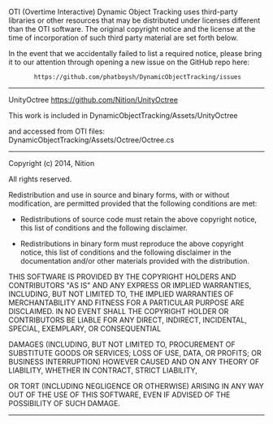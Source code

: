 OTI (Overtime Interactive) Dynamic Object Tracking uses third-party libraries or other resources that may
be distributed under licenses different than the OTI software.
The original copyright notice and the license at the time of incorporation of
such third party material are set forth below.

In the event that we accidentally failed to list a required notice, please
bring it to our attention through opening a new issue on the GitHub repo here:

           https://github.com/phatboysh/DynamicObjectTracking/issues

-------------------------------------------------------------------------------

UnityOctree
https://github.com/Nition/UnityOctree

This work is included in DynamicObjectTracking/Assets/UnityOctree

and accessed from OTI files:
DynamicObjectTracking/Assets/Octree/Octree.cs

---
Copyright (c) 2014, Nition

All rights reserved.



Redistribution and use in source and binary forms, with or without
 modification, 
are permitted provided that the following conditions are met:



* Redistributions of source code must retain the above copyright notice, this
  list of conditions and the following disclaimer.



* Redistributions in binary form must reproduce the above copyright notice,
  this list of conditions and the following disclaimer 
in the documentation
  and/or other materials provided with the distribution.



THIS SOFTWARE IS PROVIDED BY THE COPYRIGHT HOLDERS AND CONTRIBUTORS "AS IS"
AND ANY EXPRESS OR IMPLIED WARRANTIES, INCLUDING, 
BUT NOT LIMITED TO, THE
IMPLIED WARRANTIES OF MERCHANTABILITY AND FITNESS FOR A PARTICULAR PURPOSE ARE
DISCLAIMED. IN NO EVENT 
SHALL THE COPYRIGHT HOLDER OR CONTRIBUTORS BE LIABLE
FOR ANY DIRECT, INDIRECT, INCIDENTAL, SPECIAL, EXEMPLARY, OR CONSEQUENTIAL

DAMAGES (INCLUDING, BUT NOT LIMITED TO, PROCUREMENT OF SUBSTITUTE GOODS OR
SERVICES; LOSS OF USE, DATA, OR PROFITS; 
OR BUSINESS INTERRUPTION) HOWEVER
CAUSED AND ON ANY THEORY OF LIABILITY, WHETHER IN CONTRACT, STRICT LIABILITY,

OR TORT (INCLUDING NEGLIGENCE OR OTHERWISE) ARISING IN ANY WAY OUT OF THE USE
OF THIS SOFTWARE, EVEN IF ADVISED OF 
THE POSSIBILITY OF SUCH DAMAGE.

-------------------------------------------------------------------------------
